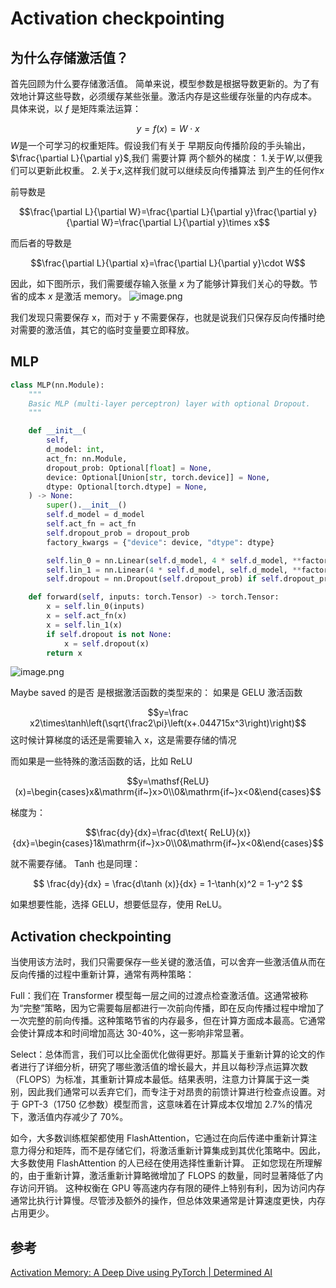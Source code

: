 # Activation checkpointing

## 为什么存储激活值？
首先回顾为什么要存储激活值。
简单来说，模型参数是根据导数更新的。为了有效地计算这些导数，必须缓存某些张量。激活内存是这些缓存张量的内存成本。
具体来说，以 $f$ 是矩阵乘法运算：

$$y=f(x)=W\cdot x$$
$W$是一个可学习的权重矩阵。假设我们有关于 早期反向传播阶段的手头输出，$\frac{\partial L}{\partial y}$,我们
需要计算 两个额外的梯度：
1.关于$W$,以便我们可以更新此权重。
2.关于$x$,这样我们就可以继续反向传播算法 到产生的任何作$x$

前导数是 

$$\frac{\partial L}{\partial W}=\frac{\partial L}{\partial y}\frac{\partial y}{\partial W}=\frac{\partial L}{\partial y}\times x$$

而后者的导数是

$$\frac{\partial L}{\partial x}=\frac{\partial L}{\partial y}\cdot W$$


因此，如下图所示，我们需要缓存输入张量 $x$ 为了能够计算我们关心的导数。节省的成本 $x$ 是激活 memory。
![image.png](https://cdn.jsdelivr.net/gh/vllbc/img4blog//image/20250712010846.png)

我们发现只需要保存 x，而对于 y 不需要保存，也就是说我们只保存反向传播时绝对需要的激活值，其它的临时变量要立即释放。

## MLP


```python
class MLP(nn.Module):
    """
    Basic MLP (multi-layer perceptron) layer with optional Dropout.
    """

    def __init__(
        self,
        d_model: int,
        act_fn: nn.Module,
        dropout_prob: Optional[float] = None,
        device: Optional[Union[str, torch.device]] = None,
        dtype: Optional[torch.dtype] = None,
    ) -> None:
        super().__init__()
        self.d_model = d_model
        self.act_fn = act_fn
        self.dropout_prob = dropout_prob
        factory_kwargs = {"device": device, "dtype": dtype}

        self.lin_0 = nn.Linear(self.d_model, 4 * self.d_model, **factory_kwargs)
        self.lin_1 = nn.Linear(4 * self.d_model, self.d_model, **factory_kwargs)
        self.dropout = nn.Dropout(self.dropout_prob) if self.dropout_prob else None

    def forward(self, inputs: torch.Tensor) -> torch.Tensor:
        x = self.lin_0(inputs)
        x = self.act_fn(x)
        x = self.lin_1(x)
        if self.dropout is not None:
            x = self.dropout(x)
        return x
```

![image.png](https://cdn.jsdelivr.net/gh/vllbc/img4blog//image/20250712012621.png)


Maybe saved 的是否 是根据激活函数的类型来的：
如果是 GELU 激活函数

$$y=\frac x2\times\tanh\left(\sqrt{\frac2\pi}\left(x+.044715x^3\right)\right)$$
这时候计算梯度的话还是需要输入 x，这是需要存储的情况

而如果是一些特殊的激活函数的话，比如 ReLU

$$y=\mathsf{ReLU}(x)=\begin{cases}x&\mathrm{if~}x>0\\0&\mathrm{if~}x<0&\end{cases}$$

梯度为：

$$\frac{dy}{dx}=\frac{d\text{ ReLU}(x)}{dx}=\begin{cases}1&\mathrm{if~}x>0\\0&\mathrm{if~}x<0&\end{cases}$$

就不需要存储。
Tanh 也是同理：

$$
\frac{dy}{dx} = \frac{d\tanh (x)}{dx} = 1-\tanh(x)^2 = 1-y^2
$$

如果想要性能，选择 GELU，想要低显存，使用 ReLU。

## Activation checkpointing

当使用该方法时，我们只需要保存一些关键的激活值，可以舍弃一些激活值从而在反向传播的过程中重新计算，通常有两种策略：

Full：我们在 Transformer 模型每一层之间的过渡点检查激活值。这通常被称为“完整”策略，因为它需要每层都进行一次前向传播，即在反向传播过程中增加了一次完整的前向传播。这种策略节省的内存最多，但在计算方面成本最高。它通常会使计算成本和时间增加高达 30-40%，这一影响非常显著。

Select：总体而言，我们可以比全面优化做得更好。那篇关于重新计算的论文的作者进行了详细分析，研究了哪些激活值的增长最大，并且以每秒浮点运算次数（FLOPS）为标准，其重新计算成本最低。结果表明，注意力计算属于这一类别，因此我们通常可以丢弃它们，而专注于对昂贵的前馈计算进行检查点设置。对于 GPT-3（1750 亿参数）模型而言，这意味着在计算成本仅增加 2.7%的情况下，激活值内存减少了 70%。

如今，大多数训练框架都使用 FlashAttention，它通过在向后传递中重新计算注意力得分和矩阵，而不是存储它们，将激活重新计算集成到其优化策略中。因此，大多数使用 FlashAttention 的人已经在使用选择性重新计算。
正如您现在所理解的，由于重新计算，激活重新计算略微增加了 FLOPS 的数量，同时显著降低了内存访问开销。
这种权衡在 GPU 等高速内存有限的硬件上特别有利，因为访问内存通常比执行计算慢。尽管涉及额外的操作，但总体效果通常是计算速度更快，内存占用更少。

## 参考
[Activation Memory: A Deep Dive using PyTorch \| Determined AI](https://www.determined.ai/blog/act-mem-2)

